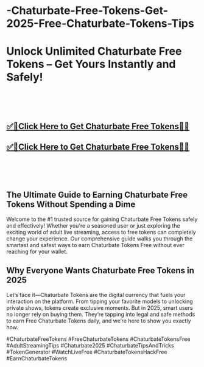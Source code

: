 # -Chaturbate-Free-Tokens-Get-2025-Free-Chaturbate-Tokens-Tips



<h1>Unlock Unlimited Chaturbate Free Tokens – Get Yours Instantly and Safely!</h1>

<br><br><br>
<b><h2><a href="https://searchoptima.org/free-chaturbate-tokens/">✅🎯Click Here to Get Chaturbate Free Tokens🎯✅</a>

</h2></b>

<b><h2><a href="https://searchoptima.org/free-chaturbate-tokens/">✅🎯Click Here to Get Chaturbate Free Tokens🎯✅</a>

</h2></b> <br><br><br>


<h2>The Ultimate Guide to Earning Chaturbate Free Tokens Without Spending a Dime</h2>
Welcome to the #1 trusted source for gaining Chaturbate Free Tokens safely and effectively! Whether you're a seasoned user or just exploring the exciting world of adult live streaming, access to free tokens can completely change your experience. Our comprehensive guide walks you through the smartest and safest ways to earn Chaturbate Tokens Free without ever reaching for your wallet.



<h2>Why Everyone Wants Chaturbate Free Tokens in 2025</h2>
Let’s face it—Chaturbate Tokens are the digital currency that fuels your interaction on the platform. From tipping your favorite models to unlocking private shows, tokens create exclusive moments. But in 2025, smart users no longer rely on buying them. They’re tapping into legal and safe methods to earn Free Chaturbate Tokens daily, and we’re here to show you exactly how.

#ChaturbateFreeTokens #FreeChaturbateTokens #ChaturbateTokensFree #AdultStreamingTips #Chaturbate2025 #ChaturbateTipsAndTricks #TokenGenerator #WatchLiveFree #ChaturbateTokensHackFree #EarnChaturbateTokens
